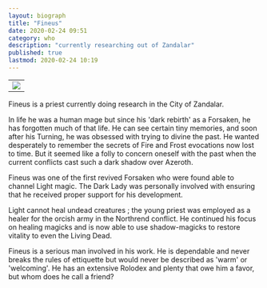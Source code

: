 ```yaml
---
layout: biograph
title: "Fineus"
date: 2020-02-24 09:51
category: who
description: "currently researching out of Zandalar"
published: true
lastmod: 2020-02-24 10:19
---
```


<table class="bio-stat-table">
<tr>
<td><img class="bio-portrait" src="{{ site.url }}/assets/images/fineus-portrait-zandalar.jpg"></td>	
</tr>
</table>

Fineus is a priest currently doing research in the City of Zandalar.

In life he was a human mage but since his 'dark rebirth' as a Forsaken, he has forgotten much of that life. He can see certain tiny memories, and soon after his Turning, he was obsessed with trying to divine the past. He wanted desperately to remember the secrets of Fire and Frost evocations now lost to time. But it seemed like a folly to concern oneself with the past when the current conflicts cast such a dark shadow over Azeroth.

Fineus was one of the first revived Forsaken who were found able to channel Light magic. The Dark Lady was personally involved with ensuring that he received proper support for his development.

Light cannot heal undead creatures ; the young priest was employed as a healer for the orcish army in the Northrend conflict. He continued his focus on healing magicks and is now able to use shadow-magicks to restore vitality to even the Living Dead.

Fineus is a serious man involved in his work. He is dependable and never breaks the rules of ettiquette but would never be described as 'warm' or 'welcoming'. He has an extensive Rolodex and plenty that owe him a favor, but whom does he call a friend?
